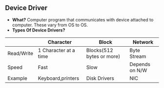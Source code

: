 ## Device Driver
- **What?** Computer program that communicates with device attached to computer. These vary from OS to OS.
- **Types Of Device Drivers?**

||Character|Block|Network|
|---|---|---|---|
|Read/Write|1 Character at a time|Blocks(512 bytes or more)|Byte Stream|
|Speed|Fast|Slow|Depends on N/W|
|Example|Keyboard,printers|Disk Drivers|NIC|
 
 

